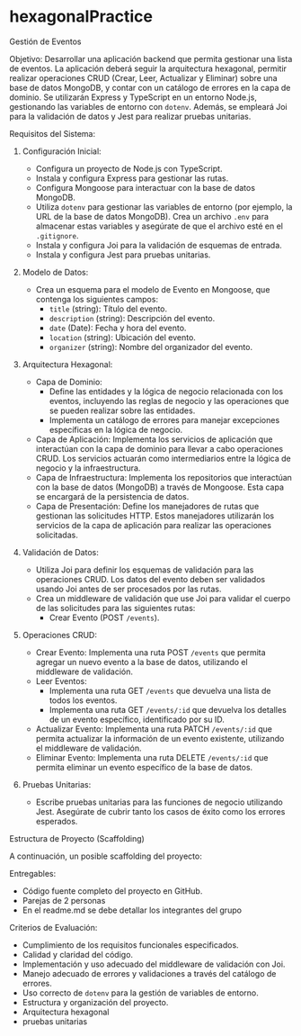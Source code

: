 # hexagonalPractice

Gestión de Eventos

Objetivo:
Desarrollar una aplicación backend que permita gestionar una lista de eventos. La aplicación deberá seguir la arquitectura hexagonal, permitir realizar operaciones CRUD (Crear, Leer, Actualizar y Eliminar) sobre una base de datos MongoDB, y contar con un catálogo de errores en la capa de dominio. Se utilizarán Express y TypeScript en un entorno Node.js, gestionando las variables de entorno con `dotenv`. Además, se empleará Joi para la validación de datos y Jest para realizar pruebas unitarias.

 Requisitos del Sistema:

1. Configuración Inicial:
   - Configura un proyecto de Node.js con TypeScript.
   - Instala y configura Express para gestionar las rutas.
   - Configura Mongoose para interactuar con la base de datos MongoDB.
   - Utiliza `dotenv` para gestionar las variables de entorno (por ejemplo, la URL de la base de datos MongoDB). Crea un archivo `.env` para almacenar estas variables y asegúrate de que el archivo esté en el `.gitignore`.
   - Instala y configura Joi para la validación de esquemas de entrada.
   - Instala y configura Jest para pruebas unitarias.

2. Modelo de Datos:
   - Crea un esquema para el modelo de Evento en Mongoose, que contenga los siguientes campos:
     - `title` (string): Título del evento.
     - `description` (string): Descripción del evento.
     - `date` (Date): Fecha y hora del evento.
     - `location` (string): Ubicación del evento.
     - `organizer` (string): Nombre del organizador del evento.

3. Arquitectura Hexagonal:
   - Capa de Dominio:
     - Define las entidades y la lógica de negocio relacionada con los eventos, incluyendo las reglas de negocio y las operaciones que se pueden realizar sobre las entidades.
     - Implementa un catálogo de errores para manejar excepciones específicas en la lógica de negocio.
   - Capa de Aplicación: Implementa los servicios de aplicación que interactúan con la capa de dominio para llevar a cabo operaciones CRUD. Los servicios actuarán como intermediarios entre la lógica de negocio y la infraestructura.
   - Capa de Infraestructura: Implementa los repositorios que interactúan con la base de datos (MongoDB) a través de Mongoose. Esta capa se encargará de la persistencia de datos.
   - Capa de Presentación: Define los manejadores de rutas que gestionan las solicitudes HTTP. Estos manejadores utilizarán los servicios de la capa de aplicación para realizar las operaciones solicitadas.

4. Validación de Datos:
   - Utiliza Joi para definir los esquemas de validación para las operaciones CRUD. Los datos del evento deben ser validados usando Joi antes de ser procesados por las rutas.
   - Crea un middleware de validación que use Joi para validar el cuerpo de las solicitudes para las siguientes rutas:
     - Crear Evento (POST `/events`).

5. Operaciones CRUD:
   - Crear Evento: Implementa una ruta POST `/events` que permita agregar un nuevo evento a la base de datos, utilizando el middleware de validación.
   - Leer Eventos:
     - Implementa una ruta GET `/events` que devuelva una lista de todos los eventos.
     - Implementa una ruta GET `/events/:id` que devuelva los detalles de un evento específico, identificado por su ID.
   - Actualizar Evento: Implementa una ruta PATCH `/events/:id` que permita actualizar la información de un evento existente, utilizando el middleware de validación.
   - Eliminar Evento: Implementa una ruta DELETE `/events/:id` que permita eliminar un evento específico de la base de datos.

6. Pruebas Unitarias:
   - Escribe pruebas unitarias para las funciones de negocio utilizando Jest. Asegúrate de cubrir tanto los casos de éxito como los errores esperados.

 Estructura de Proyecto (Scaffolding)











A continuación, un posible scaffolding del proyecto:


 Entregables:
- Código fuente completo del proyecto en GitHub.
- Parejas de 2 personas
- En el readme.md se debe detallar los integrantes del grupo

 Criterios de Evaluación:
- Cumplimiento de los requisitos funcionales especificados.
- Calidad y claridad del código.
- Implementación y uso adecuado del middleware de validación con Joi.
- Manejo adecuado de errores y validaciones a través del catálogo de errores.
- Uso correcto de `dotenv` para la gestión de variables de entorno.
- Estructura y organización del proyecto.
- Arquitectura hexagonal
- pruebas unitarias
